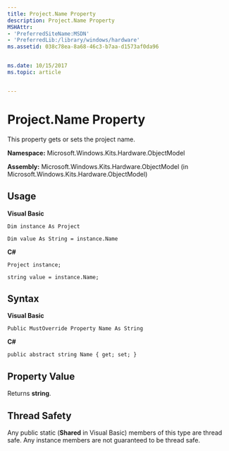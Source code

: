```yaml
---
title: Project.Name Property
description: Project.Name Property
MSHAttr:
- 'PreferredSiteName:MSDN'
- 'PreferredLib:/library/windows/hardware'
ms.assetid: 038c78ea-8a68-46c3-b7aa-d1573af0da96


ms.date: 10/15/2017
ms.topic: article


---
```


# Project.Name Property


This property gets or sets the project name.

**Namespace:** Microsoft.Windows.Kits.Hardware.ObjectModel

**Assembly:** Microsoft.Windows.Kits.Hardware.ObjectModel (in Microsoft.Windows.Kits.Hardware.ObjectModel)

## <span id="Usage"></span><span id="usage"></span><span id="USAGE"></span>Usage


**Visual Basic**

`Dim instance As Project`

`Dim value As String = instance.Name`

**C#**

`Project instance;`

`string value = instance.Name;`

## <span id="Syntax"></span><span id="syntax"></span><span id="SYNTAX"></span>Syntax


**Visual Basic**

`Public MustOverride Property Name As String`

**C#**

`public abstract string Name { get; set; }`

## <span id="Property_Value"></span><span id="property_value"></span><span id="PROPERTY_VALUE"></span>Property Value


Returns **string**.

## <span id="Thread_Safety"></span><span id="thread_safety"></span><span id="THREAD_SAFETY"></span>Thread Safety


Any public static (**Shared** in Visual Basic) members of this type are thread safe. Any instance members are not guaranteed to be thread safe.

 

 






